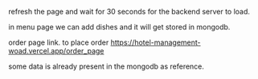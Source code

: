 refresh the page and wait for 30 seconds for the backend server to load.

in menu page we can add dishes and it will get stored in mongodb.

order page link. to place order
https://hotel-management-woad.vercel.app/order_page

some data is already present in the mongodb as reference. 
